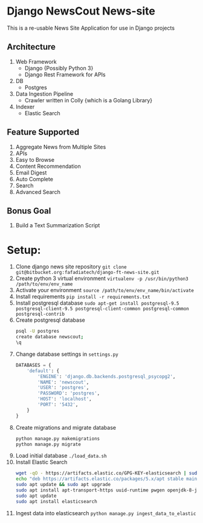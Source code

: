 # Django NewsCout News-site

This is a re-usable News Site Application for use in Django projects

## Architecture

1. Web Framework
    - Django {Possibly Python 3}
    - Django Rest Framework for APIs
1. DB
    - Postgres
1. Data Ingestion Pipeline
    - Crawler written in Colly {which is a Golang Library}
1. Indexer
    - Elastic Search

## Feature Supported

1. Aggregate News from Multiple Sites
1. APIs
1. Easy to Browse
1. Content Recommendation
1. Email Digest
1. Auto Complete
1. Search
1. Advanced Search

## Bonus Goal

1. Build a Text Summarization Script

# Setup:

1. Clone django news site repository `git clone git@bitbucket.org:fafadiatech/django-ft-news-site.git`
1. Create python 3 virtual environment `virtualenv -p /usr/bin/python3 /path/to/env/env_name`
1. Activate your environment `source /path/to/env/env_name/bin/activate`
1. Install requirements `pip install -r requirements.txt`
1. Install postgresql database `sudo apt-get install postgresql-9.5 postgresql-client-9.5 postgresql-client-common postgresql-common postgresql-contrib`
1. Create postgresql database
    ```sh
    psql -U postgres
    create database newscout;
    \q
    ```
1. Change database settings in `settings.py`
    ```python
    DATABASES = {
        'default': {
            'ENGINE': 'django.db.backends.postgresql_psycopg2',
            'NAME': 'newscout',
            'USER': 'postgres',
            'PASSWORD': 'postgres',
            'HOST': 'localhost',
            'PORT': '5432',
        }
    }
    ```
1. Create migrations and migrate database
    ```sh
    python manage.py makemigrations
    python manage.py migrate
    ```
1. Load initial database `./load_data.sh`
1. Install Elastic Search
    ```sh
    wget -qO - https://artifacts.elastic.co/GPG-KEY-elasticsearch | sudo apt-key add -
    echo "deb https://artifacts.elastic.co/packages/5.x/apt stable main" | sudo tee -a /etc/apt/sources.list.d/elastic-5.x.list
    sudo apt update && sudo apt upgrade
    sudo apt install apt-transport-https uuid-runtime pwgen openjdk-8-jre-headless
    sudo apt update
    sudo apt install elasticsearch
    ```
1. Ingest data into elasticsearch `python manage.py ingest_data_to_elastic`

